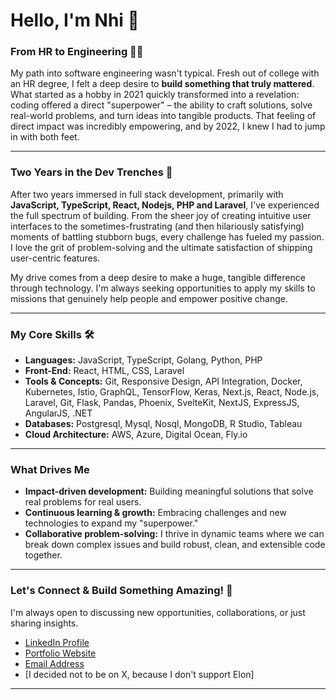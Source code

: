 # Hello, I'm Nhi 👋

### From HR to Engineering 👩‍💻

My path into software engineering wasn't typical. Fresh out of college with an HR degree, I felt a deep desire to **build something that truly mattered**. What started as a hobby in 2021 quickly transformed into a revelation: coding offered a direct "superpower" – the ability to craft solutions, solve real-world problems, and turn ideas into tangible products. That feeling of direct impact was incredibly empowering, and by 2022, I knew I had to jump in with both feet.

---

### Two Years in the Dev Trenches 🚀

After two years immersed in full stack development, primarily with **JavaScript, TypeScript, React, Nodejs, PHP and Laravel**, I've experienced the full spectrum of building. From the sheer joy of creating intuitive user interfaces to the sometimes-frustrating (and then hilariously satisfying) moments of battling stubborn bugs, every challenge has fueled my passion. I love the grit of problem-solving and the ultimate satisfaction of shipping user-centric features.

My drive comes from a deep desire to make a huge, tangible difference through technology. I'm always seeking opportunities to apply my skills to missions that genuinely help people and empower positive change.

---

### My Core Skills 🛠️

* **Languages:** JavaScript, TypeScript, Golang, Python, PHP
* **Front-End:** React, HTML, CSS, Laravel
* **Tools & Concepts:** Git, Responsive Design, API Integration, Docker, Kubernetes, Istio, GraphQL, TensorFlow, Keras, Next.js, React, Node.js, Laravel, Git, Flask, Pandas, Phoenix,
SvelteKit, NextJS, ExpressJS, AngularJS, .NET
* **Databases:** Postgresql, Mysql, Nosql, MongoDB, R Studio, Tableau
* **Cloud Architecture:** AWS, Azure, Digital Ocean, Fly.io
---

### What Drives Me

* **Impact-driven development:** Building meaningful solutions that solve real problems for real users.
* **Continuous learning & growth:** Embracing challenges and new technologies to expand my "superpower."
* **Collaborative problem-solving:** I thrive in dynamic teams where we can break down complex issues and build robust, clean, and extensible code together.

---

### Let's Connect & Build Something Amazing! 🤝

I'm always open to discussing new opportunities, collaborations, or just sharing insights.

* [LinkedIn Profile](https://www.linkedin.com/in/nhi-nguyen-3309ba193/)
* [Portfolio Website ](https://www.nhi.today/)
* [Email Address](mailto:hotwebdev27@gmail.com)
* [I decided not to be on X, because I don't support Elon]

---
